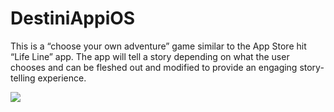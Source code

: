 # DestiniAppiOS
This is a “choose your own adventure” game similar to the App Store hit “Life Line” app. The app will tell a story depending on what the user chooses and can be fleshed out and modified to provide an engaging story-telling experience.

![](https://media.giphy.com/media/aWnLX2UT0pD4hbRjVQ/giphy.gif)
